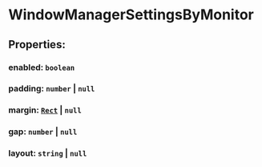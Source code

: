 # **WindowManagerSettingsByMonitor**

## **Properties**:

### enabled: `boolean`

### padding: `number` | `null`

### margin: [`Rect`](./Rect) | `null`

### gap: `number` | `null`

### layout: `string` | `null`
